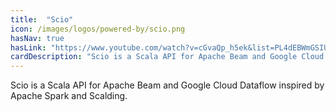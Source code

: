 ```yaml
---
title:  "Scio"
icon: /images/logos/powered-by/scio.png
hasNav: true
hasLink: "https://www.youtube.com/watch?v=cGvaQp_h5ek&list=PL4dEBWmGSIU9OkXQU2OAXmITPLhiMSPRp&index=55"
cardDescription: "Scio is a Scala API for Apache Beam and Google Cloud Dataflow inspired by Apache Spark and Scalding."
---
```

<!--
Licensed under the Apache License, Version 2.0 (the "License");
you may not use this file except in compliance with the License.
You may obtain a copy of the License at

http://www.apache.org/licenses/LICENSE-2.0

Unless required by applicable law or agreed to in writing, software
distributed under the License is distributed on an "AS IS" BASIS,
WITHOUT WARRANTIES OR CONDITIONS OF ANY KIND, either express or implied.
See the License for the specific language governing permissions and
limitations under the License.
-->
Scio is a Scala API for Apache Beam and Google Cloud Dataflow inspired by Apache Spark and Scalding.
